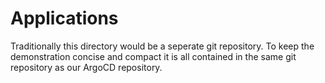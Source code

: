 # Applications

Traditionally this directory would be a seperate git repository.
To keep the demonstration concise and compact it is all contained in the same git repository as our ArgoCD repository.
